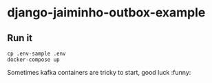 # django-jaiminho-outbox-example

## Run it


```
cp .env-sample .env
docker-compose up
```

Sometimes kafka containers are tricky to start, good luck :funny:
